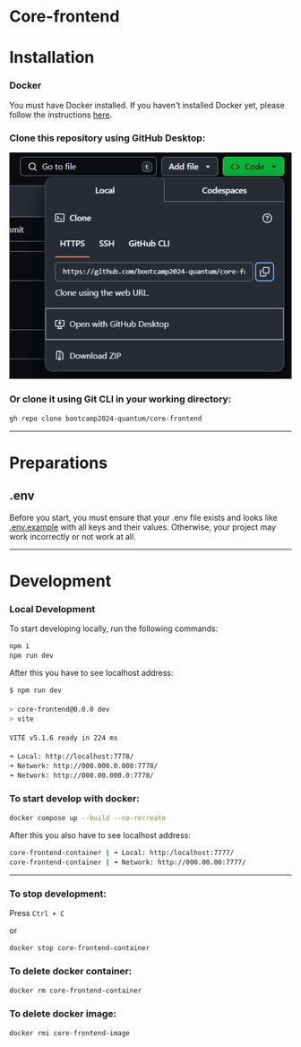 # Core-frontend

# Installation

### Docker

You must have Docker installed. If you haven't installed Docker yet, please follow the instructions [here](https://docs.docker.com/get-docker/).

### Clone this repository using GitHub Desktop:

![](/public/installation.png)

### Or clone it using Git CLI in your working directory:

```bash
gh repo clone bootcamp2024-quantum/core-frontend
```

---

# Preparations

## .env

Before you start, you must ensure that your .env file exists and looks like [.env.example](.env.example) with all keys and their values. Otherwise, your project may work incorrectly or not work at all.

---

# Development

### Local Development

To start developing locally, run the following commands:

```bash
npm i
npm run dev
```

After this you have to see localhost address:

```bash
$ npm run dev

> core-frontend@0.0.0 dev
> vite

VITE v5.1.6 ready in 224 ms

➜ Local: http://localhost:7778/
➜ Network: http://000.000.0.000:7778/
➜ Network: http://000.00.000.0:7778/
```

### To start develop with docker:

```bash
docker compose up --build --no-recreate
```

After this you also have to see localhost address:

```bash
core-frontend-container | ➜ Local: http:/localhost:7777/
core-frontend-container | ➜ Network: http://000.00.00:7777/
```

---

### To stop development:

Press `Ctrl + C`

or

```bash
docker stop core-frontend-container
```

### To delete docker container:

```bash
docker rm core-frontend-container
```

### To delete docker image:

```bash
docker rmi core-frontend-image
```
